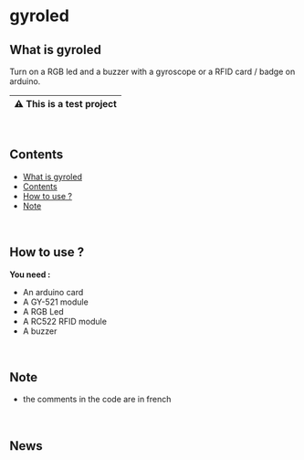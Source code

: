 # gyroled

What is gyroled
---------------------
Turn on a RGB led and a buzzer with a gyroscope or a RFID card / badge on arduino.

| :warning: This is a test project 
|---

<br>

Contents
-------------------

- <a href="https://github.com/MyWare386/gyroled#what-is-gyroled">What is gyroled</a>
- <a href="https://github.com/MyWare386/gyroled#contents">Contents</a>
- <a href="https://github.com/MyWare386/gyroled#how-to-use-">How to use ?</a>
- <a href="https://github.com/MyWare386/gyroled#note">Note</a>

<br>

How to use ?
--------------------

**You need :**

- An arduino card
- A GY-521 module
- A RGB Led
- A RC522 RFID module
- A buzzer

<br>

Note
-------------------

- the comments in the code are in french

<br>

News
------------------
